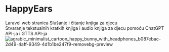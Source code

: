 # HappyEars
Laravel web stranica
Slušanje i čitanje knjiga za djecu  
Stvaranje tekstualnih kratkih knjiga i audio knjiga za djecu pomoću ChatGPT API-ja i GTTS API-ja  
![agrabic_minimalist_cartoon_happy_bunny_with_headphones_b087ebac-2d49-4aff-9349-4d1b1be247f9-removebg-preview](https://user-images.githubusercontent.com/92715789/224495604-f481b5e7-cb04-4f0b-8c75-dc6cceab3e84.png)
